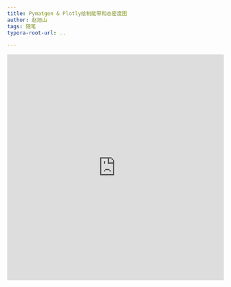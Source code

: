 ```yaml
---
title: Pymatgen & Plotly绘制能带和态密度图
author: 赵旭山
tags: 随笔
typora-root-url: ..

---
```








<iframe id="igraph" scrolling="no" style="border:none;" seamless="seamless" src="https://plotly.com/~yuwenxianglong/83.embed" height="525" width="100%"></iframe>


